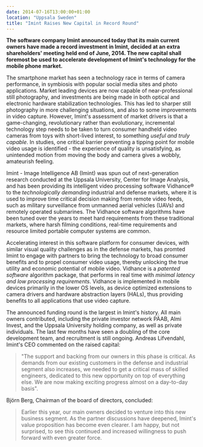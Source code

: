 ```yaml
---
date: 2014-07-16T13:00:00+01:00
location: "Uppsala Sweden"
title: "Imint Raises New Capital in Record Round"
---
```

**The software company Imint announced today that its main current owners have made a record investment in Imint, decided at an extra shareholders' meeting held end of June, 2014. The new capital shall foremost be used to accelerate development of Imint's technology for the mobile phone market.**

The smartphone market has seen a technology race in terms of camera performance, in symbiosis with popular social media sites and photo applications. Market leading devices are now capable of near-professional still photography, and investments are being made in both optical and electronic hardware stabilization technologies. This has led to sharper still photography in more challenging situations, and also to some improvements in video capture. However, Imint's assessment of market drivers is that a game-changing, revolutionary rather than evolutionary, incremental technology step needs to be taken to turn consumer handheld video cameras from toys with short-lived interest, to something _useful and truly capable_. In studies, one critical barrier preventing a tipping point for mobile video usage is identified - the experience of quality is unsatisfying, as unintended motion from moving the body and camera gives a wobbly, amateurish feeling.

Imint - Image Intelligence AB (Imint) was spun out of next-generation research conducted at the Uppsala University, Center for Image Analysis, and has been providing its intelligent video processing software Vidhance® to the _technologically demanding_ industrial and defense markets, where it is used to improve time critical decision making from remote video feeds, such as military surveillance from unmanned aerial vehicles (UAVs) and remotely operated submarines. The Vidhance software algorithms have been tuned over the years to meet hard requirements from these traditional markets, where harsh filming conditions, real-time requirements and resource limited portable computer systems are common.

Accelerating interest in this software platform for consumer devices, with similar visual quality challenges as in the defense markets, has promted Imint to engage with partners to bring the technology to broad consumer benefits and to propel  consumer video usage, thereby unlocking the true utility and economic potential of mobile video.  Vidhance  is a _patented software_ algorithm package, that performs in real time with _minimal latency and low processing requirements_. Vidhance is implemented in mobile devices primarily in the lower OS levels, as device optimized extensions to camera drivers and hardware abstraction layers (HALs), thus providing benefits to all applications  that use video capture.

The announced funding round is the largest in Imint's history. All main owners contributed, including the private investor network PÄAB, Almi Invest, and the Uppsala University holding company, as well as private individuals. The last few months have seen a doubling of the core development team, and recruitment is still ongoing. Andreas Lifvendahl, Imint's CEO commented on the raised capital:

>"The support and backing from our owners in this phase is critical. As demands from our existing customers in the defense and industrial segment also increases, we needed to get a critical mass of skilled engineers, dedicated to this new opportunity on top of everything else. We are now making exciting progress almost on a day-to-day basis".

Björn Berg, Chairman of the board of directors, concluded:

>Earlier this year, our main owners decided to venture into this new business segment. As the partner discussions have deepened, Imint's value proposition has become even clearer. I am happy, but not surprised, to see this continued and increased willingness to push forward with even greater force.
